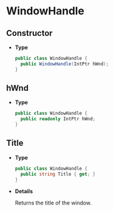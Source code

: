 # WindowHandle

## Constructor

- **Type**

  ```csharp
  public class WindowHandle {
    public WindowHandle(IntPtr hWnd);
  }
  ```

## hWnd

- **Type**

  ```csharp
  public class WindowHandle {
    public readonly IntPtr hWnd;
  }
  ```

## Title

- **Type**

  ```csharp
  public class WindowHandle {
    public string Title { get; }
  }
  ```

- **Details**

  Returns the title of the window.
